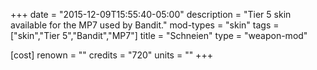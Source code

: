 +++
date = "2015-12-09T15:55:40-05:00"
description = "Tier 5 skin available for the MP7 used by Bandit."
mod-types = "skin"
tags = ["skin","Tier 5","Bandit","MP7"]
title = "Schneien"
type = "weapon-mod"

[cost]
  renown = ""
  credits = "720"
  units = ""
+++
